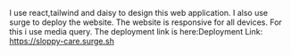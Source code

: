 I use react,tailwind and daisy to design this web application. I also use surge to deploy the website.
The website is responsive for all devices. For this i use media query.
The deployment link is here:Deployment Link: https://sloppy-care.surge.sh
